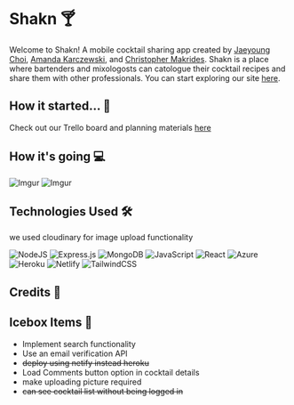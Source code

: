 # Shakn 🍸

Welcome to Shakn! A mobile cocktail sharing app created by [Jaeyoung Choi](https://github.com/choijyoung), [Amanda Karczewski](https://github.com/ajkarczewski), and [Christopher Makrides](https://github.com/cmakride). Shakn is a place where bartenders and mixologosts can catologue their cocktail recipes and share them with other professionals. You can start exploring our site [here](https://shakn-a.netlify.app/).

## How it started... 📝
Check out our Trello board and planning materials [here](https://trello.com/b/L6dbiTqe/cocktail-app-p3)

## How it's going 💻
![Imgur](https://imgur.com/e4HmCwI.png)
![Imgur](https://imgur.com/R8qi6Sy.png)

## Technologies Used 🛠

we used cloudinary for image upload functionality

![NodeJS](https://img.shields.io/badge/node.js-6DA55F?style=for-the-badge&logo=node.js&logoColor=white)
![Express.js](https://img.shields.io/badge/express.js-%23404d59.svg?style=for-the-badge&logo=express&logoColor=%2361DAFB)
![MongoDB](https://img.shields.io/badge/MongoDB-%234ea94b.svg?style=for-the-badge&logo=mongodb&logoColor=white)
![JavaScript](https://img.shields.io/badge/javascript-%23323330.svg?style=for-the-badge&logo=javascript&logoColor=%23F7DF1E)
![React](https://img.shields.io/badge/react-%2320232a.svg?style=for-the-badge&logo=react&logoColor=%2361DAFB)
![Azure](https://img.shields.io/badge/azure-%230072C6.svg?style=for-the-badge&logo=microsoftazure&logoColor=white)
![Heroku](https://img.shields.io/badge/heroku-%23430098.svg?style=for-the-badge&logo=heroku&logoColor=white)
![Netlify](https://img.shields.io/badge/netlify-%23000000.svg?style=for-the-badge&logo=netlify&logoColor=#00C7B7)
![TailwindCSS](https://img.shields.io/badge/tailwindcss-%2338B2AC.svg?style=for-the-badge&logo=tailwind-css&logoColor=white)


## Credits 🖤


## Icebox Items 🧊 

- Implement search functionality
- Use an email verification API
- ~~deploy using netify instead heroku~~
- Load Comments button option in cocktail details
- make uploading picture required
- ~~can see cocktail list without being logged in~~
